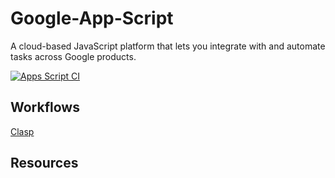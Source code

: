 
# Google-App-Script

A cloud-based JavaScript platform that lets you integrate with and automate tasks across Google products.

[![Apps Script CI](https://github.com/isaiahdaviscom/Google-App-Script/actions/workflows/main.yml/badge.svg)](https://github.com/isaiahdaviscom/Google-App-Script/actions/workflows/main.yml)

## Workflows

[Clasp][def]

## Resources

[def]: https://github.com/marketplace/actions/clasp-action?version=v1.1.0
